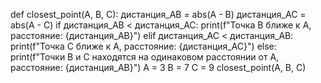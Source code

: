 def closest_point(A, B, C):
    дистанция_AB = abs(A - B)
    дистанция_AC = abs(A - C)
    if дистанция_AB < дистанция_AC:
        print(f"Точка B ближе к A, расстояние: {дистанция_AB}")
    elif дистанция_AC < дистанция_AB:
        print(f"Точка C ближе к A, расстояние: {дистанция_AC}")
    else:
        print(f"Точки B и C находятся на одинаковом расстоянии от A, расстояние: {дистанция_AB}")
A = 3
B = 7
C = 9
closest_point(A, B, C)
